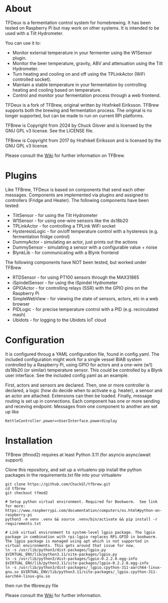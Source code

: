 About
=====

TFDeux is a fermentation control system for homebrewing.  It has been tested on Raspberry Pi but may work on other systems. It is intended to be used with a Tilt Hydrometer. 

You can use it to:
+ Monitor external temperature in your fermenter using the W1Sensor plugin.
+ Monitor the beer temperature, gravity, ABV and attenuation using the Tilt Hydrometer.
+ Turn heating and cooling on and off using the TPLinkActor (WiFi controlled socket).
+ Maintain a stable temperature in your fermentation by controlling heating and cooling based on temperature.
+ Control and monitor your fermentation process through a web frontend.

TFDeux is a fork of TFBrew, original written by Hrafnkell Eiríksson. TFBrew supports both the brewing and fermentation process.  The original is no longer supported, but can be made to run on current RPi platforms.

TFBrew is Copyright from 2024 by Chuck Glover and is licensed by the GNU GPL v3 license.
See the LICENSE file.

TFBrew is Copyright from 2017 by Hrafnkell Eiríksson and is licensed by the GNU GPL v3 license.

Please consult the [Wiki](https://github.com/hrafnkelle/tfbrew/wiki) for further information on TFBrew.

Plugins
=======
Like TFBrew, TFDeux is based on components that send each other messages. Components are implemented via plugins and assigned to controllers (Fridge and Heater).
The following components have been tested:

+ TiltSensor - for using the Tilt Hydrometer
+ W1Sensor - for using one-wire sensors like the ds18b20
+ TPLinkActor - for controlling a TPLink WiFi socket
+ HysteresisLogic - for on/off temperature control with a hysteresis (e.g. fermentation fridge control)
+ DummyActor - simulating an actor, just prints out the actions
+ DummySensor - simulating a sensor with a configurable value + noise
+ BlynkLib - for communicating with a Blynk frontend

The following components have NOT been tested, but worked under TFBrew
+ RTDSensor - for using PT100 sensors through the MAX31865
+ iSpindelSensor - for using the iSpindel Hydrometer
+ GPIOActor - for controlling relays (SSR) with the GPIO pins on the Raspberry Pi
+ SimpleWebView - for viewing the state of sensors, actors, etc in a web browser
+ PIDLogic - for precise temperature control with a PID (e.g. recirculated mash)
+ Ubidots - for logging to the Ubidots IoT cloud

Configuration
=============

It is configured throug a YAML configuration file, found in config.yaml.
The included configuration might work for a single vessel BIAB system controlled by a Raspberry Pi,
using GPIO for actors and a one-wire (w1) ds18b20 (or similar) temperature sensor.
This could be controlled by a Blynk user interface.
See the included config.yaml as an example.

First, actors and sensors are declared.
Then, one or more controller is declared, a logic (how do decide when to activate e.g. heater), a sensor and an actor are attached.
Extensions can then be loaded.
Finally, message routing is set up in connections.
Each component has one or more sending and receving endpoint.
Messages from one component to another are set up like
```
KettleController.power=>UserInterface.powerdisplay
```
Installation
============
TFBrew (tfmod2) requires at least Python 3.11 (for asyncio async/await support)

Clone this repository, and set up a virtualenv
pip install the python packages in the requirements.txt file into your virtualenv
```
git clone https://github.com/ChuckGl/tfbrew.git
cd tfbrew
git checkout tfmod2

# Setup python virtual environment. Required for Bookworm.  See link for more: https://www.raspberrypi.com/documentation/computers/os.html#python-on-raspberry-pi
python3 -m venv .venv && source .venv/bin/activate && pip install -r requirements.txt

# Link virtual environment to system-level lgpio package. The lgpio package in combination with rpi-lgpio replaces RPi.GPIO in bookworm. The lgpio package is managed using apt which is not supported in virtual environments. This gets around that issue for now.
ln -s /usr/lib/python3/dist-packages/lgpio.py $VIRTUAL_ENV/lib/python3.11/site-packages/lgpio.py
ln -s /usr/lib/python3/dist-packages/lgpio-0.2.2.0.egg-info $VIRTUAL_ENV/lib/python3.11/site-packages/lgpio-0.2.2.0.egg-info
ln -s /usr/lib/python3/dist-packages/_lgpio.cpython-311-aarch64-linux-gnu.so $VIRTUAL_ENV/lib/python3.11/site-packages/_lgpio.cpython-311-aarch64-linux-gnu.so

```

then run the tfbrew.py file

Please consult the [Wiki](https://github.com/hrafnkelle/tfbrew/wiki) for further information.

